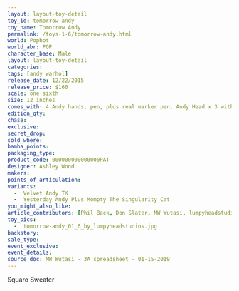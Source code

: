 ```yaml
---
layout: layout-toy-detail 
toy_id: tomorrow-andy
toy_name: Tomorrow Andy
permalink: /toys-1-6/tomorrow-andy.html
world: Popbot
world_abr: POP
character_base: Male
layout: layout-toy-detail
categories: 
tags: [andy warhol]
release_date: 12/22/2015
release_price: $160 
scale: one sixth
size: 12 inches
comes_with: 4 Andy hands, pen, plus real marker pen, Andy Head x 3 with different eyes
edition_qty: 
chase: 
exclusive: 
secret_drop: 
sold_where: 
bamba_points: 
packaging_type: 
product_code: 000000000000000PAT
designer: Ashley Wood
makers: 
points_of_articulation: 
variants: 
  -  Velvet Andy TK
  -  Yesterday Andy Plus Mompty The Singularity Cat
you_might_also_like: 
article_contributors: [Phil Back, Don Slater, MW Wutasi, lumpyheadstudios]
toy_pics: 
  -  tomorrow-andy_01_6_by_lumpyheadstudios.jpg
backstory: 
sale_type: 
event_exclusive: 
event_details: 
source_doc: MW Wutasi - 3A spreadsheet - 01-15-2019
---
```

Squaro Sweater